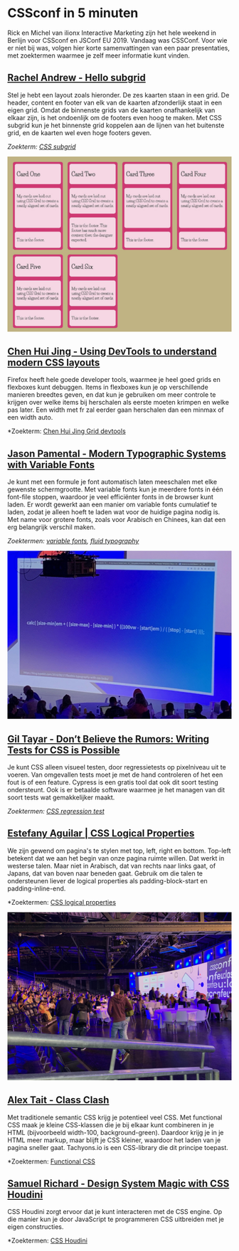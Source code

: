 # CSSconf in 5 minuten

Rick en Michel van ilionx Interactive Marketing zijn het hele weekend in Berlijn voor CSSconf 
en JSConf EU 2019. Vandaag was CSSConf. Voor wie er niet bij was, volgen hier korte 
samenvattingen van een paar presentaties, met zoektermen waarmee je zelf meer informatie kunt
vinden.

## [Rachel Andrew - Hello subgrid](https://2019.cssconf.eu/speakers/rachel-andrew/#talk)

Stel je hebt een layout zoals hieronder. De zes kaarten staan in een grid. De header, content
en footer van elk van de kaarten afzonderlijk staat in een eigen grid. Omdat de binnenste
grids van de kaarten onafhankelijk van elkaar zijn, is het ondoenlijk om de footers even hoog
te maken. Met CSS subgrid kun je het binnenste grid koppelen aan de lijnen van het buitenste
grid, en de kaarten wel even hoge footers geven.

*Zoekterm: [CSS subgrid](https://www.google.com/search?q=css+subgrid)* 

![zes kaarten in een grid, die afzonderlijk van elkaar identieke subgrids hadden moeten hebben](subgrid.png)


## [Chen Hui Jing - Using DevTools to understand modern CSS layouts](https://2019.cssconf.eu/speakers/chen-hui-jing/#talk)

Firefox heeft hele goede developer tools, waarmee je heel goed grids en flexboxes kunt
debuggen. Items in flexboxes kun je op verschillende manieren breedtes geven, en dat kun je
gebruiken om meer controle te krijgen over welke items bij herschalen als eerste moeten 
krimpen en welke pas later. Een width met fr zal eerder gaan herschalen dan een 
minmax of een width auto. 
 
*Zoekterm: [Chen Hui Jing Grid devtools](https://www.google.com/search?q=chen+hui+jing+grid+devtools)
 

## [Jason Pamental - Modern Typographic Systems with Variable Fonts](https://2019.cssconf.eu/speakers/jason-pamental/#talk)

Je kunt met een formule je font automatisch laten meeschalen
met elke gewenste schermgrootte. Met variable fonts kun je meerdere fonts in één 
font-file stoppen, waardoor je veel efficiënter fonts in de browser kunt laden. Er wordt gewerkt aan een manier om variable fonts cumulatief te
laden, zodat je alleen hoeft te laden wat voor de huidige pagina nodig is. Met name voor
grotere fonts, zoals voor Arabisch en Chinees, kan dat een erg belangrijk verschil maken.

*Zoektermen: [variable fonts](https://www.google.com/search?q=variable+fonts), [fluid typography](https://www.google.com/search?fluid+typography)*

![formule om fonts dynamisch te schalen](formule.jpg)


## [Gil Tayar - Don’t Believe the Rumors: Writing Tests for CSS is Possible](https://2019.cssconf.eu/speakers/gil-tayar/#talk)

Je kunt CSS alleen visueel testen, door regressietests op pixelniveau uit te voeren. Van
omgevallen tests moet je met de hand controleren of het een fout is of een feature. Cypress is 
een gratis tool dat ook dit soort testing ondersteunt. Ook is er betaalde software 
waarmee je het managen van dit soort tests wat gemakkelijker maakt.

*Zoektermen: [CSS regression test](https://www.google.com/search?q=css+regression+test)*


## [Estefany Aguilar | CSS Logical Properties](https://2019.cssconf.eu/speakers/estefany-aguilar/#talk)

We zijn gewend om pagina's te stylen met top, left, right en bottom. Top-left betekent dat
we aan het begin van onze pagina ruimte willen. Dat werkt in westerse talen. Maar niet in
Arabisch, dat van rechts naar links gaat, of Japans, dat van boven naar beneden gaat. Gebruik
om die talen te ondersteunen liever de logical properties als padding-block-start en
padding-inline-end.

*Zoektermen: [CSS logical properties](https://www.google.com/search?q=CSS+logical+properties)

![zaal van CSS conf](cssconf.jpg)

## [Alex Tait - Class Clash](https://2019.cssconf.eu/speakers/alex-tait/#talk)

Met traditionele semantic CSS krijg je potentieel veel CSS. Met functional
CSS maak je kleine CSS-klassen die je bij elkaar kunt combineren in je HTML
(bijvoorbeeld width-100, background-green). Daardoor krijg je in je HTML meer markup,
maar blijft je CSS kleiner, waardoor het laden van je pagina sneller gaat. 
Tachyons.io is een CSS-library die dit principe toepast. 

*Zoektermen: [Functional CSS](https://www.google.com/search?q=functional+CSS)

## [Samuel Richard - Design System Magic with CSS Houdini](https://2019.cssconf.eu/speakers/samuel-richard/#talk)

CSS Houdini zorgt ervoor dat je kunt interacteren met de CSS engine. Op die manier kun
je door JavaScript te programmeren CSS uitbreiden met je eigen constructies. 

*Zoektermen: [CSS Houdini](https://www.google.com/search?q=functional+CSS)
